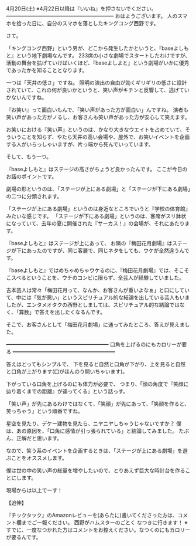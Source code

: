 4月20日(土) ※4月22日以降は『いいね』を押さないでください。
━━━━━━━━━━━━━━━━━━━━━
おはようございます。
人のスマホを拾った日に、自分のスマホを落としたキングコング西野です。

さて。

「キングコング西野」という男が、どこから発生したかというと、『baseよしもと』という地下劇場なんです。
233席の小さな劇場でスタートしたわけですが、活動の舞台を拡げていけばいくほど、『baseよしよと』という劇場がいかに優秀であったかを知ることとなります。

一つは「天井の低さ」ですね。
照明の演出の自由が効くギリギリの低さに設計されていて、これの何が良いかというと、笑い声がキチンと反響して、逃げていかないんですね。

『お笑い』って面白いもんで、「笑い声があった方が面白い」んですね。
演者も笑い声があった方がノるし、お客さんも笑い声があった方が安心して笑えます。

お笑いにおける『笑い声』というのは、かなり大きなウエイトを占めていて、そういうことを知らず、やたら天井の高い会場や、屋外で、お笑いイベントを企画する人がいらっしゃいますが、片っ端から死んでいっています。

そして、もう一つ。

『baseよしもと』はステージの高さがちょうど良かったんです。
ここが今日のお話のポイントです。

劇場の形というのは、「ステージが上にある劇場」と「ステージが下にある劇場」の二つに分類されます。

「ステージが上にある劇場」というのは身近なところでいうと『学校の体育館』みたいな感じです。
「ステージが下にある劇場」というのは、客席がスリ鉢状になっていて、去年の夏に開催された『サーカス！』の会場が、それにあたります。

『baseよしもと』はステージが上にあって、
お隣の『梅田花月劇場』はステージが下にあったのですが、同じ客層で、同じネタをしても、ウケが全然違うんです。

『baseよしもと』ではめちゃめちゃウケるのに、『梅田花月劇場』では、そこそこスベるということを、ウチのコンビに限らず、全芸人が経験していました。

吉本芸人は常々「梅田花月って、なんか、お客さんが重いよなぁ」と口にしていて、中には「気が悪い」というスピリチュアル的な結論を出している芸人もいましたが、エンタメオタクの西野としましては、スピリチュアル的な結論ではなく、「算数」で答えを出したくなるんです。

そこで、お客さんとして「梅田花月劇場」に通ってみたところ、答えが見えました。

━━━━━━━━━━━━━━━━━━━━
口角を上げるのにもカロリーが要る
━━━━━━━━━━━━━━━━━━━━

答えはとってもシンプルで、
下を見ると自然と口角が下がり、上を見ると自然と口角が上がります(口がほんのり開いちゃいます)。

下がっている口角を上げるのにも体力が必要で、
つまり、「顔の角度で『笑顔に辿り着くまでの距離』が違ってくる」という話っす。

「笑い声」が先にあるわけではなくて、「笑顔」が先にあって、「笑顔を作ると、笑っちゃう」という順番ですね。

星空を見たり、デケー建物を見たら、ニヤニヤしちゃうじゃないですか？
僕は、あの原因を、「口角に感情が引っ張られている」と結論してみました。
たぶん、正解だと思います。

なので、笑う系のイベントを企画するときは、「ステージが上にある劇場」を選ぶことをオススメします。

僕は世の中の笑い声の総量を増やしたいので、とりあえず巨大な時計台を作ることにします。

現場からは以上でーす！

【追伸】

『チックタック』のAmazonレビューを(あらたに)書いてくださった方は、コメント欄までご一報ください。
西野がハムスターのごとく なつきに行きます！
※すでに、一度なつかれた方はコメントをお控えください。なつくのにもカロリーが要るんです。
